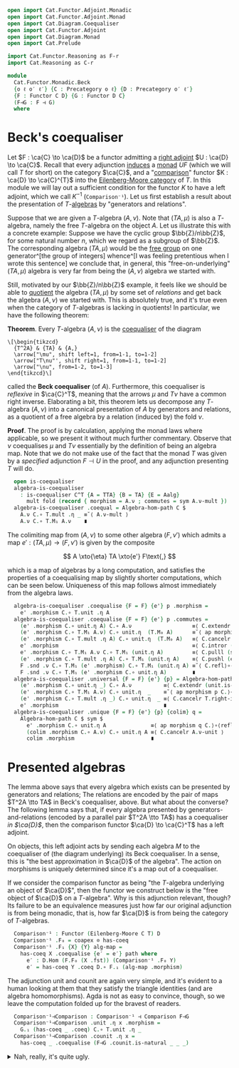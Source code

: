 ```agda
open import Cat.Functor.Adjoint.Monadic
open import Cat.Functor.Adjoint.Monad
open import Cat.Diagram.Coequaliser
open import Cat.Functor.Adjoint
open import Cat.Diagram.Monad
open import Cat.Prelude

import Cat.Functor.Reasoning as F-r
import Cat.Reasoning as C-r

module
  Cat.Functor.Monadic.Beck
  {o ℓ o′ ℓ′} {C : Precategory o ℓ} {D : Precategory o′ ℓ′}
  {F : Functor C D} {G : Functor D C}
  (F⊣G : F ⊣ G)
  where
```

<!--
```agda
private
  module F = F-r F
  module G = F-r G
  module C = C-r C
  module D = C-r D
  module GF = F-r (G F∘ F)
  module T = Monad (Adjunction→Monad F⊣G)
private
  T : Monad C
  T = Adjunction→Monad F⊣G
  C^T : Precategory _ _
  C^T = Eilenberg-Moore C T
open _⊣_ F⊣G
open _=>_
open Algebra-hom
open Algebra-on
```
-->

# Beck's coequaliser

Let $F : \ca{C} \to \ca{D}$ be a functor admitting a [right adjoint]
$U : \ca{D} \to \ca{C}$. Recall that every adjunction [induces] a
[monad] $UF$ (which we will call $T$ for short) on the category
$\ca{C}$, and a "[comparison]" functor $K : \ca{D} \to \ca{C}^{T}$ into
the [Eilenberg-Moore category] of $T$. In this module we will lay out a
sufficient condition for the functor $K$ to have a left adjoint, which
we call $K^{-1}$ (`Comparison⁻¹`). Let us first establish a result about
the presentation of $T$-[algebras] by "generators and relations".

[monad]: Cat.Diagram.Monad.html
[induces]: Cat.Functor.Adjoint.Monad.html
[right adjoint]: Cat.Functor.Adjoint.html
[comparison]: Cat.Functor.Adjoint.Monadic.html
[algebras]: Cat.Diagram.Monad.html#algebras-over-a-monad
[Eilenberg-Moore category]: Cat.Diagram.Monad.html#eilenberg-moore-category

Suppose that we are given a $T$-algebra $(A, \nu)$. Note that $(TA,
\mu)$ is also a $T$-algebra, namely the free $T$-algebra on the object
$A$. Let us illustrate this with a concrete example: Suppose we have the
cyclic group $\bb{Z}/n\bb{Z}$, for some natural number $n$, which we
regard as a subgroup of $\bb{Z}$. The corresponding algebra $(TA, \mu)$
would be the [free group] on one generator^[the group of integers]
whence^[I was feeling pretentious when I wrote this sentence] we
conclude that, in general, this "free-on-underlying" $(TA, \mu)$ algebra
is very far from being the $(A, \nu)$ algebra we started with.

[free group]: Algebra.Group.Free.html

Still, motivated by our $\bb{Z}/n\bb{Z}$ example, it feels like we
should be able to [quotient] the algebra $(TA, \mu)$ by some set of
_relations_ and get back the algebra $(A, \nu)$ we started with. This is
absolutely true, and it's true even when the category of $T$-algebras is
lacking in quotients! In particular, we have the following theorem:

[quotient]: Data.Set.Coequaliser.html#quotients

**Theorem**. Every $T$-algebra $(A, \nu)$ is the [coequaliser] of the diagram

[coequaliser]: Cat.Diagram.Coequaliser.html

~~~{.quiver .short-15}
\[\begin{tikzcd}
  {T^2A} & {TA} & {A,}
  \arrow["\mu", shift left=1, from=1-1, to=1-2]
  \arrow["T\nu"', shift right=1, from=1-1, to=1-2]
  \arrow["\nu", from=1-2, to=1-3]
\end{tikzcd}\]
~~~

called the **Beck coequaliser** (of $A$). Furthermore, this coequaliser
is _reflexive_ in $\ca{C}^T$, meaning that the arrows $\mu$ and $T\nu$
have a common right inverse. Elaborating a bit, this theorem lets us
decompose any $T$-algebra $(A, \nu)$ into a canonical presentation of
$A$ by generators and relations, as a quotient of a free algebra by a
relation (induced by) the fold $\nu$.

<!--
```agda
module _ (Aalg : Algebra C T) where
  private
    A = Aalg .fst
    module A = Algebra-on (Aalg .snd)

    TA : Algebra C T
    TA = Free C T .Functor.F₀ A

    TTA : Algebra C T
    TTA = Free C T .Functor.F₀ (T.M₀ A)

    mult : Algebra-hom C T TTA TA
    mult .morphism = T.mult .η _
    mult .commutes = sym T.mult-assoc

    fold : Algebra-hom C T TTA TA
    fold .morphism = T.M₁ A.ν
    fold .commutes =
      T.M₁ A.ν C.∘ T.mult .η _        ≡˘⟨ T.mult .is-natural _ _ _ ⟩
      T.mult .η _ C.∘ T.M₁ (T.M₁ A.ν) ∎
```
-->

**Proof**. The proof is by calculation, applying the monad laws where
applicable, so we present it without much further commentary. Observe
that $\nu$ coequalises $\mu$ and $T\nu$ essentially by the definition of
being an algebra map. Note that we do not make use of the fact that the
monad $T$ was given by a _specified_ adjunction $F \dashv U$ in the
proof, and any adjunction presenting $T$ will do.

```agda
  open is-coequaliser
  algebra-is-coequaliser
    : is-coequaliser C^T {A = TTA} {B = TA} {E = Aalg}
      mult fold (record { morphism = A.ν ; commutes = sym A.ν-mult })
  algebra-is-coequaliser .coequal = Algebra-hom-path C $
    A.ν C.∘ T.mult .η _ ≡˘⟨ A.ν-mult ⟩
    A.ν C.∘ T.M₁ A.ν    ∎
```

The colimiting map from $(A, \nu)$ to some other algebra $(F, \nu')$
which admits a map $e' : (TA, \mu) \to (F, \nu')$ is given by the
composite

$$
A \xto{\eta} TA \xto{e'} F\text{,}
$$

which is a map of algebras by a long computation, and satisfies the
properties of a coequalising map by slightly shorter computations, which
can be seen below. Uniqueness of this map follows almost immediately
from the algebra laws.

```agda
  algebra-is-coequaliser .coequalise {F = F} {e'} p .morphism =
    e' .morphism C.∘ T.unit .η A
  algebra-is-coequaliser .coequalise {F = F} {e'} p .commutes =
    (e' .morphism C.∘ unit.η A) C.∘ A.ν                   ≡⟨ C.extendr (unit.is-natural _ _ _) ⟩
    (e' .morphism C.∘ T.M₁ A.ν) C.∘ unit.η  (T.M₀ A)      ≡˘⟨ ap morphism p C.⟩∘⟨refl ⟩
    (e' .morphism C.∘ T.mult .η A) C.∘ unit.η  (T.M₀ A)   ≡⟨ C.cancelr T.right-ident ⟩
    e' .morphism                                          ≡⟨ C.intror (sym (T.M-∘ _ _) ∙ ap T.M₁ A.ν-unit ∙ T.M-id) ⟩
    e' .morphism C.∘ T.M₁ A.ν C.∘ T.M₁ (unit.η A)         ≡⟨ C.pulll (sym (ap morphism p)) ⟩
    (e' .morphism C.∘ T.mult .η A) C.∘ T.M₁ (unit.η A)    ≡⟨ C.pushl (e' .commutes) ⟩
    F .snd .ν C.∘ T.M₁ (e' .morphism) C.∘ T.M₁ (unit.η A) ≡˘⟨ C.refl⟩∘⟨ T.M-∘ _ _ ⟩
    F .snd .ν C.∘ T.M₁ (e' .morphism C.∘ unit.η A)        ∎
  algebra-is-coequaliser .universal {F = F} {e'} {p} = Algebra-hom-path C $
    (e' .morphism C.∘ unit.η _) C.∘ A.ν          ≡⟨ C.extendr (unit.is-natural _ _ _) ⟩
    (e' .morphism C.∘ T.M₁ A.ν) C.∘ unit.η  _    ≡˘⟨ ap morphism p C.⟩∘⟨refl ⟩
    (e' .morphism C.∘ T.mult .η _) C.∘ unit.η  _ ≡⟨ C.cancelr T.right-ident ⟩
    e' .morphism                                 ∎
  algebra-is-coequaliser .unique {F = F} {e'} {p} {colim} q =
    Algebra-hom-path C $ sym $
      e' .morphism C.∘ unit.η A              ≡⟨ ap morphism q C.⟩∘⟨refl ⟩
      (colim .morphism C.∘ A.ν) C.∘ unit.η A ≡⟨ C.cancelr A.ν-unit ⟩
      colim .morphism                        ∎
```

# Presented algebras

The lemma above says that every algebra which exists can be presented by
generators and relations; The relations are encoded by the pair of maps
$T^2A \tto TA$ in Beck's coequaliser, above. But what about the
converse?  The following lemma says that, if every algebra presented by
generators-and-relations (encoded by a parallel pair $T^2A \tto TA$) has
a coequaliser _in $\ca{D}$_, then the comparison functor $\ca{D} \to
\ca{C}^T$ has a left adjoint.

<!--
```agda
module _
  (has-coeq : (M : Algebra C T) → Coequaliser D (F.₁ (M .snd .ν)) (counit.ε _))
  where

  open Coequaliser
  open Functor
```
-->

On objects, this left adjoint acts by sending each algebra $M$ to the
coequaliser of (the diagram underlying) its Beck coequaliser. In a
sense, this is "the best approximation in $\ca{D}$ of the algebra". The
action on morphisms is uniquely determined since it's a map out of a
coequaliser.

If we consider the comparison functor as being "the $T$-algebra
underlying an object of $\ca{D}$", then the functor we construct below
is the "free object of $\ca{D}$ on a $T$-algebra". Why is this
adjunction relevant, though? Its failure to be an equivalence measures
just how far our original adjunction is from being monadic, that is, how
far $\ca{D}$ is from being the category of $T$-algebras.

```agda
  Comparison⁻¹ : Functor (Eilenberg-Moore C T) D
  Comparison⁻¹ .F₀ = coapex ⊙ has-coeq
  Comparison⁻¹ .F₁ {X} {Y} alg-map =
    has-coeq X .coequalise {e′ = e′} path where
      e′ : D.Hom (F.F₀ (X .fst)) (Comparison⁻¹ .F₀ Y)
      e′ = has-coeq Y .coeq D.∘ F.₁ (alg-map .morphism)
```
<!--
```agda
      abstract
        path : e′ D.∘ F.₁ (X .snd .ν) ≡ e′ D.∘ counit.ε (F.₀ (X .fst))
        path =
          (has-coeq Y .coeq D.∘ F.₁ (alg-map .morphism)) D.∘ F.₁ (X .snd .ν)      ≡⟨ D.pullr (F.weave (alg-map .commutes)) ⟩
          has-coeq Y .coeq D.∘ F.₁ (Y .snd .ν) D.∘ F.₁ (T.M₁ (alg-map .morphism)) ≡⟨ D.extendl (has-coeq Y .coequal) ⟩
          has-coeq Y .coeq D.∘ counit.ε _ D.∘ F.₁ (T.M₁ (alg-map .morphism))      ≡⟨ D.pushr (counit.is-natural _ _ _) ⟩
          (has-coeq Y .coeq D.∘ F.₁ (alg-map .morphism)) D.∘ counit.ε _           ∎
  Comparison⁻¹ .F-id {X} = sym $ has-coeq X .unique (F.elimr refl ∙ D.introl refl)
  Comparison⁻¹ .F-∘ {X} f g = sym $ has-coeq X .unique $ sym $
       D.pullr (has-coeq X .universal)
    ·· D.pulll (has-coeq _ .universal)
    ·· F.pullr refl

  open _⊣_
```
-->

The adjunction unit and counit are again very simple, and it's evident
to a human looking at them that they satisfy the triangle identities
(and are algebra homomorphisms). Agda is not as easy to convince,
though, so we leave the computation folded up for the bravest of
readers.

```agda
  Comparison⁻¹⊣Comparison : Comparison⁻¹ ⊣ Comparison F⊣G
  Comparison⁻¹⊣Comparison .unit .η x .morphism =
    G.₁ (has-coeq _ .coeq) C.∘ T.unit .η _
  Comparison⁻¹⊣Comparison .counit .η x =
    has-coeq _ .coequalise (F⊣G .counit.is-natural _ _ _)
```

<details>
<summary>Nah, really, it's quite ugly.</summary>

```agda
  Comparison⁻¹⊣Comparison .unit .η x .commutes =
      C.pullr (T.unit .is-natural _ _ _)
    ∙ G.extendl (has-coeq _ .coequal)
    ∙ C.elimr (F⊣G .zag)
    ∙ G.intror (F⊣G .zig)
    ∙ G.weave (D.pulll (sym (F⊣G .counit.is-natural _ _ _)) ∙ D.pullr (sym (F.F-∘ _ _)))
  Comparison⁻¹⊣Comparison .unit .is-natural x y f = Algebra-hom-path C $
    (G.₁ (has-coeq y .coeq) C.∘ T.unit.η _) C.∘ f .morphism                    ≡⟨ C.pullr (T.unit.is-natural _ _ _) ⟩
    G.₁ (has-coeq y .coeq) C.∘ T.M₁ (f .morphism) C.∘ T.unit .η (x .fst)       ≡⟨ C.pulll (sym (G.F-∘ _ _)) ⟩
    G.₁ (has-coeq y .coeq D.∘ F.₁ (f .morphism)) C.∘ T.unit .η (x .fst)        ≡⟨ ap G.₁ (sym (has-coeq _ .universal)) C.⟩∘⟨refl ⟩
    G.₁ (has-coeq x .coequalise _ D.∘ has-coeq x .coeq) C.∘ T.unit .η (x .fst) ≡⟨ C.pushl (G.F-∘ _ _) ⟩
    G.₁ (has-coeq x .coequalise _) C.∘ G.₁ (has-coeq x .coeq) C.∘ T.unit.η _   ∎
  Comparison⁻¹⊣Comparison .counit .is-natural x y f =
      has-coeq (F₀ (Comparison F⊣G) x) .unique
        {p = ap₂ D._∘_ (F⊣G .counit.is-natural _ _ _) refl
          ·· D.pullr (F⊣G .counit.is-natural _ _ _)
          ·· D.pulll (sym (F⊣G .counit.is-natural _ _ _))}
        (sym (D.pullr (has-coeq _ .universal) ∙ D.pulll (has-coeq _ .universal)))
    ∙ sym (has-coeq _ .unique (F⊣G .counit.is-natural _ _ _ ∙ D.pushr (sym (has-coeq _ .universal))))
  Comparison⁻¹⊣Comparison .zig =
    has-coeq _ .unique {e′ = has-coeq _ .coeq} {p = has-coeq _ .coequal}
      (sym (D.pullr (has-coeq _ .universal)
          ∙ D.pulll (has-coeq _ .universal)
          ∙ ap₂ D._∘_ refl (F.F-∘ _ _) ∙ D.pulll (F⊣G .counit.is-natural _ _ _)
          ∙ D.cancelr (F⊣G .zig)))
    ∙ sym (has-coeq _ .unique (D.introl refl))
  Comparison⁻¹⊣Comparison .zag = Algebra-hom-path C $
    G.pulll (has-coeq _ .universal) ∙ F⊣G .zag
```

</details>
